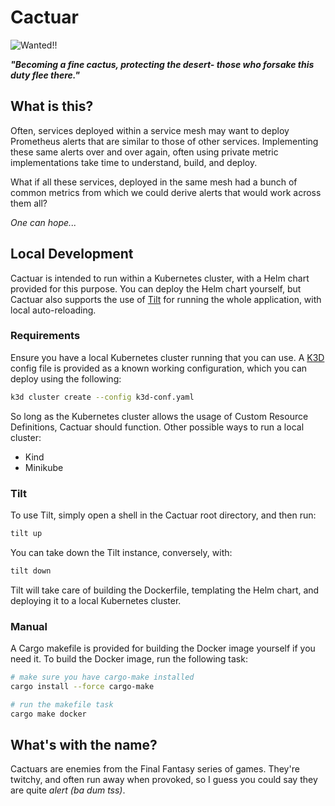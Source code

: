 # Cactuar

![Wanted!!](https://static.wikia.nocookie.net/finalfantasy/images/6/6e/Cactuar_FFVIII_Color_Art.jpg/revision/latest?cb=20130315023650)

_**"Becoming a fine cactus, protecting the desert- those who forsake this duty flee there."**_

## What is this?

Often, services deployed within a service mesh may want to deploy Prometheus
alerts that are similar to those of other services. Implementing these same
alerts over and over again, often using private metric implementations take time
to understand, build, and deploy.

What if all these services, deployed in the same mesh had a bunch of common
metrics from which we could derive alerts that would work across them all?

_One can hope..._

## Local Development

Cactuar is intended to run within a Kubernetes cluster, with a Helm chart
provided for this purpose. You can deploy the Helm chart yourself, but Cactuar
also supports the use of [Tilt](https://tilt.dev) for running the whole
application, with local auto-reloading.

### Requirements

Ensure you have a local Kubernetes cluster running that you can use. A
[K3D](https://k3d.io) config file is provided as a known working configuration,
which you can deploy using the following:

```sh
k3d cluster create --config k3d-conf.yaml
```

So long as the Kubernetes cluster allows the usage of Custom Resource
Definitions, Cactuar should function. Other possible ways to run a local
cluster:

- Kind
- Minikube

### Tilt

To use Tilt, simply open a shell in the Cactuar root directory, and then run:

```sh
tilt up
```

You can take down the Tilt instance, conversely, with:

```sh
tilt down
```

Tilt will take care of building the Dockerfile, templating the Helm chart, and
deploying it to a local Kubernetes cluster.

### Manual

A Cargo makefile is provided for building the Docker image yourself if you need
it. To build the Docker image, run the following task:

```sh
# make sure you have cargo-make installed
cargo install --force cargo-make

# run the makefile task
cargo make docker
```

## What's with the name?

Cactuars are enemies from the Final Fantasy series of games. They're twitchy,
and often run away when provoked, so I guess you could say they are quite
_alert (ba dum tss)_.
